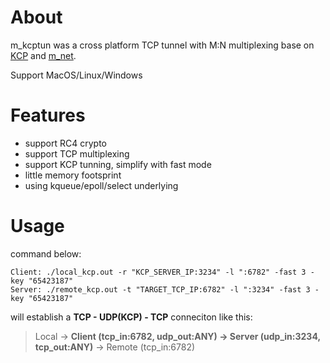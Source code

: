 
# About

m_kcptun was a cross platform TCP tunnel with M:N multiplexing base on [KCP](https://github.com/skywind3000/kcp) and [m_net](https://github.com/lalawue/m_net).

Support MacOS/Linux/Windows





# Features

- support RC4 crypto
- support TCP multiplexing
- support KCP tunning, simplify with fast mode
- little memory footsprint
- using kqueue/epoll/select underlying





# Usage

command below:

```
Client: ./local_kcp.out -r "KCP_SERVER_IP:3234" -l ":6782" -fast 3 -key "65423187"
Server: ./remote_kcp.out -t "TARGET_TCP_IP:6782" -l ":3234" -fast 3 -key "65423187"
```

will establish a **TCP - UDP(KCP) - TCP** conneciton like this:

> Local -> **Client (tcp_in:6782, udp_out:ANY) -> Server (udp_in:3234, tcp_out:ANY)** -> Remote (tcp_in:6782) 

